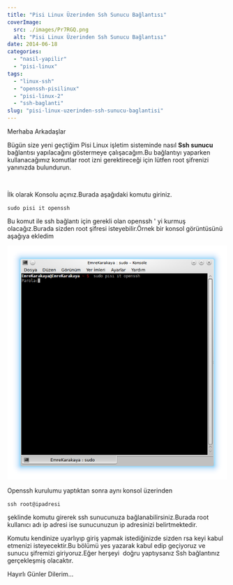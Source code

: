 ```yaml
---
title: "Pisi Linux Üzerinden Ssh Sunucu Bağlantısı"
coverImage:
  src: ./images/Pr7RGQ.png
  alt: "Pisi Linux Üzerinden Ssh Sunucu Bağlantısı"
date: 2014-06-18
categories: 
  - "nasil-yapilir"
  - "pisi-linux"
tags: 
  - "linux-ssh"
  - "openssh-pisilinux"
  - "pisi-linux-2"
  - "ssh-baglanti"
slug: "pisi-linux-uzerinden-ssh-sunucu-baglantisi"
---
```


Merhaba Arkadaşlar

Bügün size yeni geçtiğim Pisi Linux işletim sisteminde nasıl **Ssh sunucu** bağlantısı yapılacağını göstermeye çalışacağım.Bu bağlantıyı yaparken kullanacağımız komutlar root izni gerektireceği için lütfen root şifrenizi yanınızda bulundurun.

 

İlk olarak Konsolu açınız.Burada aşağıdaki komutu giriniz.

```
sudo pisi it openssh
```

Bu komut ile ssh bağlantı için gerekli olan openssh ' yi kurmuş olacağız.Burada sizden root şifresi isteyebilir.Örnek bir konsol görüntüsünü aşağıya ekledim

![konsol](images/Pr7RGQ.png)

Openssh kurulumu yaptıktan sonra aynı konsol üzerinden

```
ssh root@ipadresi
```

şeklinde komutu girerek ssh sunucunuza bağlanabilirsiniz.Burada root kullanıcı adı ip adresi ise sunucunuzun ip adresinizi belirtmektedir.

Komutu kendinize uyarlıyıp giriş yapmak istediğinizde sizden rsa keyi kabul etmenizi isteyecektir.Bu bölümü yes yazarak kabul edip geçiyoruz ve sunucu şifremizi giriyoruz.Eğer herşeyi  doğru yaptıysanız Ssh bağlantınız gerçekleşmiş olacaktır.

Hayırlı Günler Dilerim...
